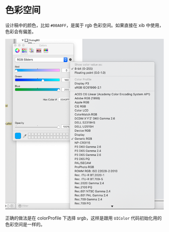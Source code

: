 # 色彩空间

设计稿中的颜色，比如 `#00A0FF`，是属于 rgb 色彩空间。如果直接在 xib 中使用，色彩会有偏差。

![rgb](./a.png)

正确的做法是在 colorProfile 下选择 srgb，这样是跟用 `UIColor` 代码初始化用的色彩空间是一样的。



